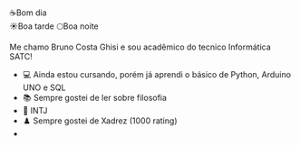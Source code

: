 ☕Bom dia  
☀️Boa tarde
🌕Boa noite

Me chamo Bruno Costa Ghisi e sou acadêmico do tecnico Informática SATC!


- 💻 Ainda estou cursando, porém já aprendi o básico de Python, Arduino UNO e SQL
- 📚 Sempre gostei de ler sobre filosofia
- 🧠 INTJ
- ♟️ Sempre gostei de Xadrez (1000 rating)
- 
